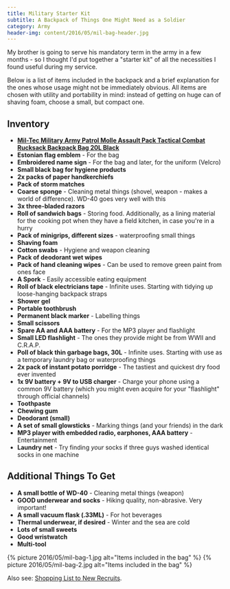 ```yaml
---
title: Military Starter Kit
subtitle: A Backpack of Things One Might Need as a Soldier
category: Army
header-img: content/2016/05/mil-bag-header.jpg
---
```


My brother is going to serve his mandatory term in the army in a few months - so I thought I'd put together a "starter kit" of all the necessities I found useful during my service.

Below is a list of items included in the backpack and a brief explanation for the ones whose usage might not be immediately obvious. All items are chosen with utility and portability in mind: instead of getting on huge can of shaving foam, choose a small, but compact one.

## Inventory

- **[Mil-Tec Military Army Patrol Molle Assault Pack Tactical Combat Rucksack Backpack Bag 20L Black](http://www.amazon.com/Mil-Tec-Military-Tactical-Rucksack-Backpack/dp/B0032TE0VQ)**
- **Estonian flag emblem** - For the bag
- **Embroidered name sign** - For the bag and later, for the uniform (Velcro)
- **Small black bag for hygiene products**
- **2x packs of paper handkerchiefs**
- **Pack of storm matches**
- **Coarse sponge** - Cleaning metal things (shovel, weapon - makes a world of difference). WD-40 goes very well with this
- **3x three-bladed razors**
- **Roll of sandwich bags** - Storing food. Additionally, as a lining material for the cooking pot when they have a field kitchen, in case you're in a hurry
- **Pack of minigrips, different sizes** - waterproofing small things
- **Shaving foam** 
- **Cotton swabs** - Hygiene and weapon cleaning 
- **Pack of deodorant wet wipes**
- **Pack of hand cleaning wipes** - Can be used to remove green paint from ones face
- **A Spork** - Easily accessible eating equipment
- **Roll of black electricians tape** - Infinite uses. Starting with tidying up loose-hanging backpack straps
- **Shower gel**
- **Portable toothbrush**
- **Permanent black marker** - Labelling things
- **Small scissors**
- **Spare AA and AAA battery** - For the MP3 player and flashlight
- **Small LED flashlight** - The ones they provide might be from WWII and C.R.A.P.
- **Poll of black thin garbage bags, 30L** - Infinite uses. Starting with use as a temporary laundry bag or waterproofing things
- **2x pack of instant potato porridge** - The tastiest and quickest dry food ever invented
- **1x 9V battery + 9V to USB charger** - Charge your phone using a common 9V battery (which you might even acquire for your "flashlight" through official channels)
- **Toothpaste**
- **Chewing gum**
- **Deodorant (small)**
- **A set of small glowsticks** - Marking things (and your friends) in the dark
- **MP3 player with embedded radio, earphones, AAA battery** - Entertainment
- **Laundry net** - Try finding _your_ socks if three guys washed identical socks in one machine

## Additional Things To Get

- **A small bottle of WD-40** - Cleaning metal things (weapon)
- **GOOD underwear and socks** - Hiking quality, non-abrasive. Very important!
- **A small vacuum flask (.33ML)** - For hot beverages
- **Thermal underwear, if desired** - Winter and the sea are cold
- **Lots of small sweets**
- **Good wristwatch**
- **Multi-tool**

{% picture 2016/05/mil-bag-1.jpg alt="Items included in the bag" %}
{% picture 2016/05/mil-bag-2.jpg alt="Items included in the bag" %}

Also see: [Shopping List to New Recruits](https://sqroot.eu/2015/military-service-a-year-later).